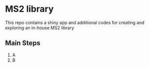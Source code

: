 # MS2 library
This repo contains a shiny app and additional codes for creating and exploring an in-house MS2 library


## Main Steps
  
1. A  
2. B  
